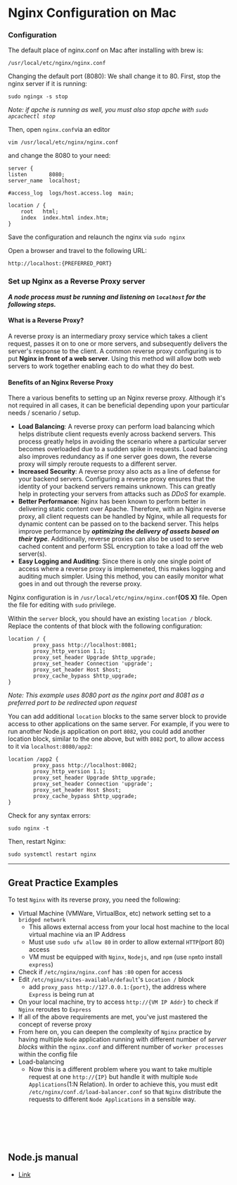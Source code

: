 # Nginx Configuration on Mac

### Configuration
The default place of nginx.conf on Mac after installing with brew is:
```
/usr/local/etc/nginx/nginx.conf
```

Changing the default port (8080):
We shall change it to 80. First, stop the nginx server if it is running:
```shell
sudo ngingx -s stop
```
*Note: if apche is running as well, you must also stop apche with `sudo apcachectl stop`*

Then, open `nginx.conf`via an editor
```shell
vim /usr/local/etc/nginx/nginx.conf
```
and change the 8080 to your need:
```
server {
listen       8080;
server_name  localhost;

#access_log  logs/host.access.log  main;

location / {
    root   html;
    index  index.html index.htm;
}
```

Save the configuration and relaunch the nginx via `sudo nginx`

Open a browser and travel to the following URL:
```
http://localhost:{PREFERRED_PORT}
```

### Set up Nginx as a Reverse Proxy server
***A node process must be running and listening on `localhost` for the following steps.***

#### What is a Reverse Proxy?
A reverse proxy is an intermediary proxy service which takes a client request, passes it on to one or more servers, and subsequently delivers the server's response to the client. A common reverse proxy configuring is to put **Nginx in front of a web server**.
Using this method will allow both web servers to work together enabling each to do what they do best.

#### Benefits of an Nginx Reverse Proxy
There a various benefits to setting up an Nginx reverse proxy. Although it's not required in all cases, it can be beneficial depending upon your particular needs / scenario / setup.

- **Load Balancing**: A reverse proxy can perform load balancing which helps distribute client requests evenly across backend servers. This process greatly helps in avoiding the scenario where a particular server becomes overloaded due to a sudden spike in requests. Load balancing also improves redundancy as if one server goes down, the reverse proxy will simply reroute requests to a different server.
- **Increased Security**: A reverse proxy also acts as a line of defense for your backend servers. Configuring a reverse proxy ensures that the identity of your backend servers remains unknown. This can greatly help in protecting your servers from attacks such as *DDoS* for example.
- **Better Performance**: Nginx has been known to perform better in delivering static content over Apache. Therefore, with an Nginx reverse proxy, all client requests can be handled by Nginx, while all requests for dynamic content can be passed on to the backend server. This helps improve performance by ***optimizing the delivery of assets based on their type***. Additionally, reverse proxies can also be used to serve cached content and perform SSL encryption to take a load off the web server(s).
- **Easy Logging and Auditing**: Since there is only one single point of access where a reverse proxy is implemeneted, this makes logging and auditing much simpler. Using this method, you can easily monitor what goes in and out through the reverse proxy.

Nginx configuration is in `/usr/local/etc/nginx/nginx.conf`**(OS X)** file. Open the file for editing with `sudo` privilege.

Within the `server` block, you should have an existing `location /` block. Replace the contents of that block with the following configuration:
```
location / {
        proxy_pass http://localhost:8081;
        proxy_http_version 1.1;
        proxy_set_header Upgrade $http_upgrade;
        proxy_set_header Connection 'upgrade';
        proxy_set_header Host $host;
        proxy_cache_bypass $http_upgrade;
}
```
*Note: This example uses 8080 port as the nginx port and 8081 as a preferred port to be redirected upon request*

You can add additional `location` blocks to the same server block to provide access to other applications on the same server. For example, if you were to run another Node.js application on port `8082`, you could add another location block, similar to the one above, but with `8082` port, to allow access to it via `localhost:8080/app2`:

```
location /app2 {
        proxy_pass http://localhost:8082;
        proxy_http_version 1.1;
        proxy_set_header Upgrade $http_upgrade;
        proxy_set_header Connection 'upgrade';
        proxy_set_header Host $host;
        proxy_cache_bypass $http_upgrade;
}
```

Check for any syntax errors:
```shell
sudo nginx -t
```
Then, restart Nginx:
```shell
sudo systemctl restart nginx
```

-------------
## Great Practice Examples
To test `Nginx` with its reverse proxy, you need the following:
 - Virtual Machine (VMWare, VirtualBox, etc) network setting set to a `bridged network`
 	- This allows external access from your local host machine to the local virtual machine via an IP Address
	- Must use `sudo ufw allow 80` in order to allow external `HTTP`(port 80) access
	- VM must be equipped with `Nginx`, `Nodejs`, and `npm` (use `npm`to install `express`)
 - Check if `/etc/nginx/nginx.conf` has `:80` open for access
 - Edit `/etc/nginx/sites-available/default`'s `Location /` block
	- add `proxy_pass http://127.0.0.1:{port}`, the address where `Express` is being run at
 - On your local machine, try to access `http://{VM IP Addr}` to check if `Nginx` reroutes to `Express`
 - If all of the above requirements are met, you've just mastered the concept of reverse proxy
 - From here on, you can deepen the complexity of `Nginx` practice by having multiple `Node` application running with different number of *server blocks* within the `nginx.conf` and different number of `worker processes` within the config file
 - Load-balancing
	- Now this is a different problem where you want to take multiple request at one `http://{IP}` but handle it with multiple `Node Applications`(1:N Relation). In order to achieve this, you must edit `/etc/nginx/conf.d/load-balancer.conf` so that `Nginx` distribute the requests to different `Node Applications` in a sensible way.

<br></br>
<br></br>
## Node.js manual
- [Link](https://github.com/rlaxoghd94/Nginx_NodeJs_Manual/blob/master/Nodejs/README.md)

